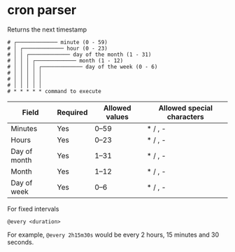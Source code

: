 # cron parser

Returns the next timestamp

```
# ┌───────────── minute (0 - 59)
# │ ┌───────────── hour (0 - 23)
# │ │ ┌───────────── day of the month (1 - 31)
# │ │ │ ┌───────────── month (1 - 12)
# │ │ │ │ ┌───────────── day of the week (0 - 6)
# │ │ │ │ │
# │ │ │ │ │
# │ │ │ │ │
# * * * * * command to execute
```

|Field|Required|Allowed values|Allowed special characters|
|-----|--------|--------------|--------------------------|
|Minutes| Yes | 0–59 | * / , - |
|Hours  | Yes | 0–23 | * / , - |
|Day of month| Yes | 1–31 | * / , - |
|Month | Yes | 1–12 | * / , -  |
|Day of week | Yes | 0–6 | * / , - |


For fixed intervals

    @every <duration>

For example, `@every 2h15m30s` would be every 2 hours, 15 minutes and 30
seconds.
